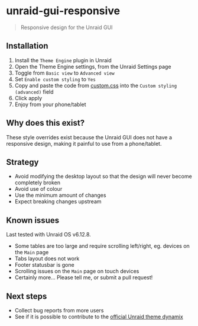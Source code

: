 # unraid-gui-responsive

> Responsive design for the Unraid GUI

## Installation

1. Install the `Theme Engine` plugin in Unraid
2. Open the Theme Engine settings, from the Unraid Settings page
3. Toggle from `Basic view` to `Advanced view`
4. Set `Enable custom styling` to `Yes`
5. Copy and paste the code from [custom.css](./custom.css) into the `Custom styling (advanced)` field
6. Click apply
7. Enjoy from your phone/tablet

## Why does this exist?

These style overrides exist because the Unraid GUI does not have a responsive design, making it painful to use from a phone/tablet.

## Strategy

- Avoid modifying the desktop layout so that the design will never become completely broken
- Avoid use of colour
- Use the minimum amount of changes
- Expect breaking changes upstream

## Known issues

Last tested with Unraid OS v6.12.8.

- Some tables are too large and require scrolling left/right, eg. devices on the `Main` page
- Tabs layout does not work
- Footer statusbar is gone
- Scrolling issues on the `Main` page on touch devices
- Certainly more... Please tell me, or submit a pull request!

## Next steps

- Collect bug reports from more users
- See if it is possible to contribute to the [official Unraid theme dynamix](https://github.com/limetech/webgui/tree/master/plugins/dynamix)
